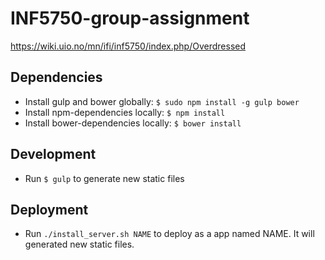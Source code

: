 # INF5750-group-assignment
https://wiki.uio.no/mn/ifi/inf5750/index.php/Overdressed

## Dependencies
* Install gulp and bower globally: ```$ sudo npm install -g gulp bower```
* Install npm-dependencies locally: ```$ npm install```
* Install bower-dependencies locally: ```$ bower install```

## Development
* Run ```$ gulp``` to generate new static files

## Deployment
* Run ```./install_server.sh NAME``` to deploy as a app named NAME. It will generated new static files.

